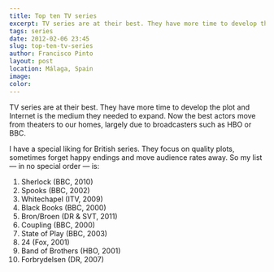 ```yaml
---
title: Top ten TV series
excerpt: TV series are at their best. They have more time to develop the plot and Internet is the medium they need to expand.
tags: series
date: 2012-02-06 23:45
slug: top-ten-tv-series
author: Francisco Pinto
layout: post
location: Málaga, Spain
image:
color:
---
```


TV series are at their best. They have more time to develop the plot and Internet is the medium they needed to expand. Now the best actors move from theaters to our homes, largely due to broadcasters such as HBO or BBC.

I have a special liking for British series. They focus on quality plots, sometimes forget happy endings and move audience rates away. So my list — in no special order — is:

1. Sherlock (BBC, 2010)
1. Spooks (BBC, 2002)
1. Whitechapel (ITV, 2009)
1. Black Books (BBC, 2000)
1. Bron/Broen (DR & SVT, 2011)
1. Coupling (BBC, 2000)
1. State of Play (BBC, 2003)
1. 24 (Fox, 2001)
1. Band of Brothers (HBO, 2001)
1. Forbrydelsen (DR, 2007)

